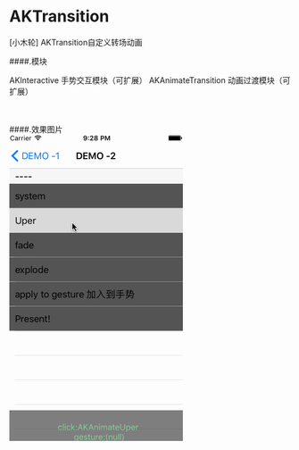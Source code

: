 # AKTransition
[小木轮]
AKTransition自定义转场动画



####.模块<br />

AKInteractive 手势交互模块（可扩展）
AKAnimateTransition 动画过渡模块（可扩展）


 
<br /><br />
####.效果图片<br />
![image](./AKTransitionDemo.gif)<br /><br />
